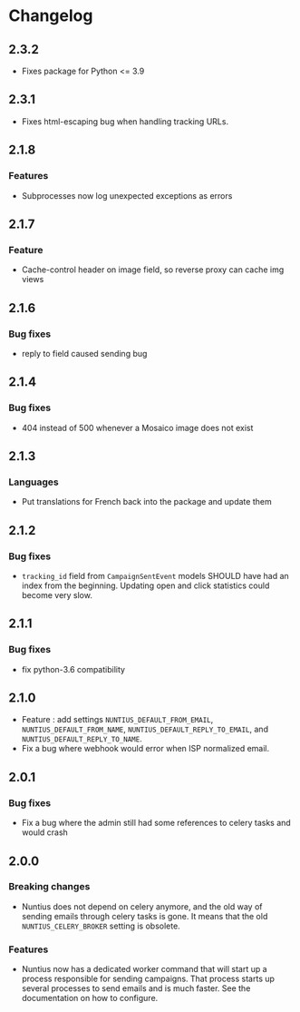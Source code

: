 # Changelog

## 2.3.2

* Fixes package for Python <= 3.9

## 2.3.1

* Fixes html-escaping bug when handling tracking URLs.

## 2.1.8

### Features

* Subprocesses now log unexpected exceptions as errors


## 2.1.7

### Feature
* Cache-control header on image field, so reverse proxy can cache img views

## 2.1.6

### Bug fixes
* reply to field caused sending bug

## 2.1.4

### Bug fixes

* 404 instead of 500 whenever a Mosaico image does not exist

## 2.1.3

### Languages

* Put translations for French back into the package and update them

## 2.1.2

### Bug fixes

* `tracking_id` field from `CampaignSentEvent` models SHOULD have had an index from the beginning. Updating open and
  click statistics could become very slow.

## 2.1.1

### Bug fixes

* fix python-3.6 compatibility

## 2.1.0

* Feature : add settings `NUNTIUS_DEFAULT_FROM_EMAIL`, `NUNTIUS_DEFAULT_FROM_NAME`,
`NUNTIUS_DEFAULT_REPLY_TO_EMAIL`, and `NUNTIUS_DEFAULT_REPLY_TO_NAME`.
* Fix a bug where webhook would error when ISP normalized email.

## 2.0.1

### Bug fixes

* Fix a bug where the admin still had some references to celery tasks and would crash

## 2.0.0

### Breaking changes

* Nuntius does not depend on celery anymore, and the old way of sending emails through celery tasks is gone. It means
  that the old `NUNTIUS_CELERY_BROKER` setting is obsolete.
  
### Features

* Nuntius now has a dedicated worker command that will start up a process responsible for sending campaigns. That
  process starts up several processes to send emails and is much faster. See the documentation on how to configure.
  